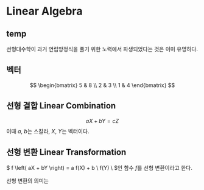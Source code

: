 #   Linear Algebra

##  temp
선형대수학이 과거 연립방정식을 풀기 위한 노력에서 파생되었다는 것은 이미 유명하다.

##  벡터

$$
 \begin{bmatrix} 5 & 8 \\ 2 & 3 \\ 1 & 4  \end{bmatrix}
$$

##  선형 결합 Linear Combination
$$ aX + bY = cZ $$
이때 $a$, $b$는 스칼라, $X$, $Y$는 벡터이다.

##  선형 변환 Linear Transformation
$ f \left( aX + bY \right) =  a f(X) + b \ f(Y) \ $인 함수 $f$를 선형 변환이라고 한다.

선형 변환의 의미는
